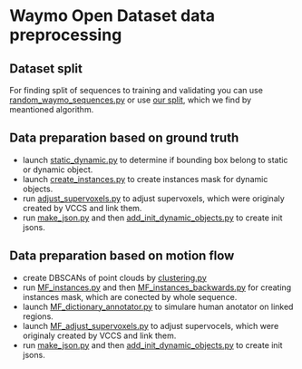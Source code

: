 # Waymo Open Dataset data preprocessing

## Dataset split

For finding split of sequences to training and validating you can use [random_waymo_sequences.py](create_split/random_waymo_sequences.py) or use [our split](create_split/best_split.npz), which we find by meantioned algorithm.

## Data preparation based on ground truth

- launch [static_dynamic.py](GT_instances/static_dynamic.py) to determine if bounding box belong to static or dynamic object.
- launch [create_instances.py](GT_instances/create_instances.py) to create instances mask for dynamic objects.
- run [adjust_supervoxels.py](GT_instances/adjust_supervoxels.py) to adjust supervoxels, which were originaly created by VCCS and link them.
- run [make_json.py](GT_instances/make_json.py) and then [add_init_dynamic_objects.py](GT_instances/add_init_dynamic_objects.py) to create init jsons.

## Data preparation based on motion flow

- create DBSCANs of point clouds by [clustering.py](MF_instances/clustering.py)
- run [MF_instances.py](MF_instances/MF_instances.py) and then [MF_instances_backwards.py](MF_instances/MF_instances_backwards.py) for creating instances mask, which are conected by whole sequence.
- launch [MF_dictionary_annotator.py](MF_instances/MF_dictionary_annotator.py) to simulare human anotator on linked regions.
- launch [MF_adjust_supervoxels.py](MF_instances/MF_adjust_supervoxels.py) to adjust supervocels, which were originaly created by VCCS and link them.
- run [make_json.py](MF_instances/make_json.py) and then [add_init_dynamic_objects.py](MF_instances/add_init_dynamic_objects.py) to create init jsons.
